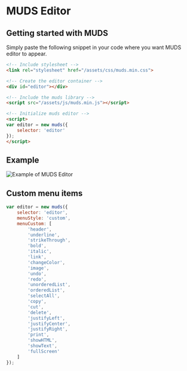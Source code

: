 # MUDS Editor

## Getting started with MUDS
Simply paste the following snippet in your code where you want MUDS editor to appear.
```html
<!-- Include stylesheet -->
<link rel="stylesheet" href="/assets/css/muds.min.css">

<!-- Create the editor container -->
<div id="editor"></div>

<!-- Include the muds library -->
<script src="/assets/js/muds.min.js"></script>

<!-- Initialize muds editor -->
<script>
var editor = new muds({
    selector: 'editor'
});
</script>
```

## Example
![Example of MUDS Editor](https://muds.io/assets/img/example.png)


## Custom menu items
```Javascript
var editor = new muds({
    selector: 'editor',
    menuStyle: 'custom',
    menuCustom: [
        'header',
        'underline',
        'strikeThrough',
        'bold',
        'italic',
        'link',
        'changeColor',
        'image',
        'undo',
        'redo',
        'unorderedList',
        'orderedList',
        'selectAll',
        'copy',
        'cut',
        'delete',
        'justifyLeft',
        'justifyCenter',
        'justifyRight',
        'print',
        'showHTML',
        'showText',
        'fullScreen'
    ]
});
```